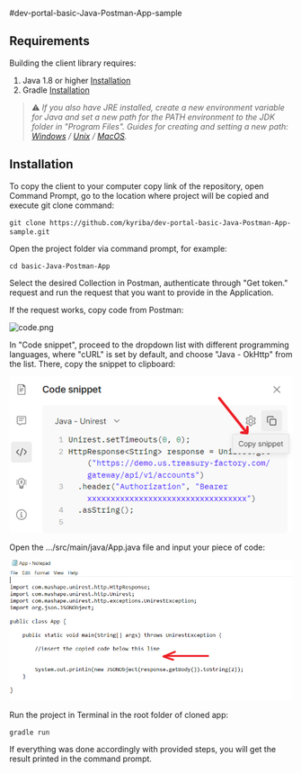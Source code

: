 #dev-portal-basic-Java-Postman-App-sample



## Requirements

Building the client library requires:
1. Java 1.8 or higher [Installation][1]
2. Gradle [Installation][2]

[1]: https://www.oracle.com/java/technologies/javase-downloads.html
[2]: https://gradle.org/install/

> ⚠️  _If you also have JRE installed, create a new environment variable for Java and set a new path for the PATH environment to the JDK folder in "Program Files". Guides for creating and setting a new path: [Windows][3] / [Unix][4] / [MacOS][5]._
>
[3]: https://stackoverflow.com/a/35623142
[4]: https://linuxize.com/post/how-to-set-and-list-environment-variables-in-linux/?__cf_chl_managed_tk__=2d828b14fa177654a647a55ddfd6c806684ba724-1623071966-0-AQljDh9QvmnbGDiK9JEyOIzDsAnC1zFP3J8sHt1Rq5PuJ6vmiibCZCiYTQF1w-VaFoGl2Xp0uOYGFGH7uaNxWbX-S7qW84E3xKzPpdm2g1alzFj3X-mlJGemcio1_AcmIw1T1P_SjgjqhTWCRjTV6-aw39KSFnFtNmcori6DHk9fiRCPHFJWiqJ8bE5Ps4Z0BW0SLQ0M08ZI_-zne14-sqX6I0VyKLPh_43Y8U_KQPgVpSHvPyh2hhPmEWmrymHEzTb9fC2qNwtHXI81nbqj2s8BiilvJ-NAhFB7dQ4_nwY7hCOda0XP6fSicXuBHKrJChBE4ynd_7Kk1BJizfvB0zAx5OCxKPGJTJCiLHKj4Ompnrxb229jpGc6p4JfBd9Oz-J-7HAN81SAQxyONgSGp5fYGSGzedoL5jOgioCIoQvTq0ce3hFDGpBaz1ShHym71eixeNjJAk2m7cNHVwSfhqM-jAUPRFANj_QLIzuwkxy_pdb3kZ5mH1GzKT0gXH_rfMSctm8-PkHn0Yzgjr3ne8I9de0df7-8EOA53Qw5Zq0Ed6Yw-evxD7TJuFKspdjUe6ZdbdsmrjHgPZl7WBaNKGhNDpHZxWRA_R5TDqH57oqtngzMW8IsEwQSXmIZToWCoU4SM15_D2SL_SNU2OAwslmmg0-8z8fMQ9nC4MvIDB_RAubUFonkPL60VTu10xg4XmahsxBbF8SNKe_INR0bLBOLZmVA0ijhD_h1-UusutbdarDHKuxaursdW6Jb8gcn3A
[5]: https://apple.stackexchange.com/a/229941

## Installation

To copy the client to your computer copy link of the repository, open Command Prompt, go to the location where project will be copied and execute git clone command:

```shell
git clone https://github.com/kyriba/dev-portal-basic-Java-Postman-App-sample.git
```

Open the project folder via command prompt, for example:

```shell
cd basic-Java-Postman-App
```

Select the desired Collection in Postman, authenticate through "Get token." request and run the request that you want to provide in the Application. 

If the request works, copy code from Postman:

![code.png](code.png)

In "Code snippet", proceed to the dropdown list with different programming languages, where "cURL" is set by default, and choose "Java - OkHttp" from the list. There, copy the snippet to clipboard:

![copy.png](copy.png)

Open the .../src/main/java/App.java file and input your piece of code:

![input.png](input.png)


Run the project in Terminal in the root folder of cloned app:
```shell
gradle run
```

If everything was done accordingly with provided steps, you will get the result printed in the command prompt.